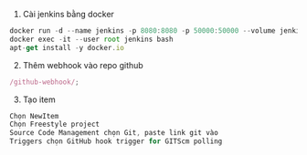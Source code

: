 1. Cài jenkins bằng docker

```js
docker run -d --name jenkins -p 8080:8080 -p 50000:50000 --volume jenkins-data:/var/jenkins_home jenkins/jenkins:lts
docker exec -it --user root jenkins bash
apt-get install -y docker.io

```

2. Thêm webhook vào repo github

```js
/github-webhook/;
```

3. Tạo item

```js
Chọn NewItem
Chọn Freestyle project
Source Code Management chọn Git, paste link git vào
Triggers chọn GitHub hook trigger for GITScm polling
```
